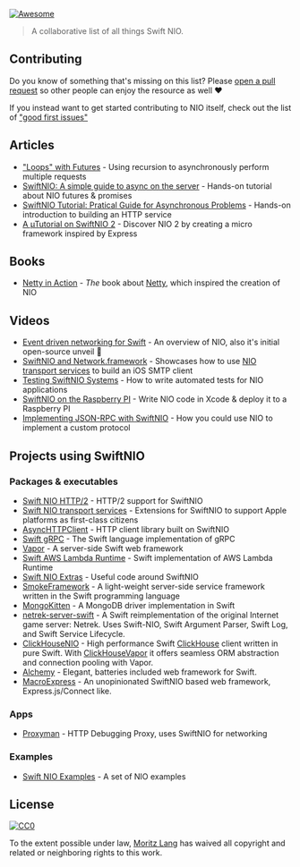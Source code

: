 [![Awesome](https://cdn.rawgit.com/sindresorhus/awesome/d7305f38d29fed78fa85652e3a63e154dd8e8829/media/badge.svg)](https://github.com/sindresorhus/awesome)

> A collaborative list of all things Swift NIO.

## Contributing

Do you know of something that's missing on this list? Please [open a pull request](https://github.com/slashmo/awesome-swift-nio/pulls) so other people can enjoy the resource as well :heart:

If you instead want to get started contributing to NIO itself, check out the list of ["good first issues"](https://github.com/apple/swift-nio/labels/good%20first%20issue)

## Articles

- ["Loops" with Futures](https://forums.swift.org/t/loops-with-futures/37216) - Using recursion to asynchronously perform multiple requests
- [SwiftNIO: A simple guide to async on the server](https://www.raywenderlich.com/1124580-swiftnio-a-simple-guide-to-async-on-the-server) - Hands-on tutorial about NIO futures & promises
- [SwiftNIO Tutorial: Pratical Guide for Asynchronous Problems](https://www.raywenderlich.com/8016626-swiftnio-tutorial-practical-guide-for-asynchronous-problems) - Hands-on introduction to building an HTTP service
- [A µTutorial on SwiftNIO 2](http://www.alwaysrightinstitute.com/microexpress-nio2/) - Discover NIO 2 by creating a micro framework inspired by Express

## Books

- [Netty in Action](https://www.manning.com/books/netty-in-action) - *The* book about [Netty](https://github.com/netty/netty), which inspired the creation of NIO

## Videos

- [Event driven networking for Swift](https://youtu.be/QJ3WG9kRLMo) - An overview of NIO, also it's initial open-source unveil :tada:
- [SwiftNIO and Network.framework](https://youtu.be/M9kEtkhEjQ8) - Showcases how to use [NIO transport services](https://github.com/apple/swift-nio-transport-services) to build an iOS SMTP client
- [Testing SwiftNIO Systems](https://youtu.be/EVhliQJuFP0) - How to write automated tests for NIO applications
- [SwiftNIO on the Raspberry PI](https://youtu.be/FPGf652O90Y) - Write NIO code in Xcode & deploy it to a Raspberry PI
- [Implementing JSON-RPC with SwiftNIO](https://youtu.be/Rlhlc6NaO4w) - How you could use NIO to implement a custom protocol

## Projects using SwiftNIO

### Packages & executables

- [Swift NIO HTTP/2](https://github.com/apple/swift-nio-http2) - HTTP/2 support for SwiftNIO
- [Swift NIO transport services](https://github.com/apple/swift-nio-transport-services) - Extensions for SwiftNIO to support Apple platforms as first-class citizens
- [AsyncHTTPClient](https://github.com/swift-server/async-http-client) - HTTP client library built on SwiftNIO
- [Swift gRPC](https://github.com/grpc/grpc-swift) - The Swift language implementation of gRPC
- [Vapor](https://github.com/vapor/vapor) - A server-side Swift web framework
- [Swift AWS Lambda Runtime](https://github.com/swift-server/swift-aws-lambda-runtime) - Swift implementation of AWS Lambda Runtime
- [Swift NIO Extras](https://github.com/apple/swift-nio-extras) - Useful code around SwiftNIO
- [SmokeFramework](https://github.com/amzn/smoke-framework) - A light-weight server-side service framework written in the Swift programming language
- [MongoKitten](https://github.com/OpenKitten/MongoKitten) - A MongoDB driver implementation in Swift
- [netrek-server-swift](https://github.com/darrellroot/netrek-server-swift) - A Swift reimplementation of the original Internet game server: Netrek.  Uses Swift-NIO, Swift Argument Parser, Swift Log, and Swift Service Lifecycle.
- [ClickHouseNIO](https://github.com/patrick-zippenfenig/ClickHouseNIO) - High performance Swift [ClickHouse](https://clickhouse.tech) client written in pure Swift. With [ClickHouseVapor](https://github.com/patrick-zippenfenig/ClickHouseVapor) it offers seamless ORM abstraction and connection pooling with Vapor.
- [Alchemy](https://github.com/alchemy-swift/alchemy) - Elegant, batteries included web framework for Swift.
- [MacroExpress](https://github.com/Macro-swift/MacroExpress) - An unopinionated SwiftNIO based web framework, Express.js/Connect like.

### Apps

- [Proxyman](https://github.com/ProxymanApp/Proxyman) - HTTP Debugging Proxy, uses SwiftNIO for networking

### Examples

- [Swift NIO Examples](https://github.com/apple/swift-nio-examples) - A set of NIO examples

## License

[![CC0](https://i.creativecommons.org/p/zero/1.0/88x31.png)](https://creativecommons.org/publicdomain/zero/1.0/)

To the extent possible under law, [Moritz Lang](https://twitter.com/slashmodev) has waived all copyright and related or neighboring rights to this work.
